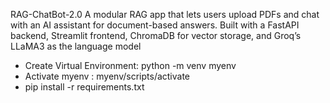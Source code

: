 RAG-ChatBot-2.0
A modular RAG app that lets users upload PDFs and chat with an AI assistant for document-based answers. Built with a FastAPI backend, Streamlit frontend, ChromaDB for vector storage, and Groq’s LLaMA3 as the language model




- Create Virtual Environment: python -m venv myenv
- Activate myenv : myenv/scripts/activate
- pip install -r requirements.txt
